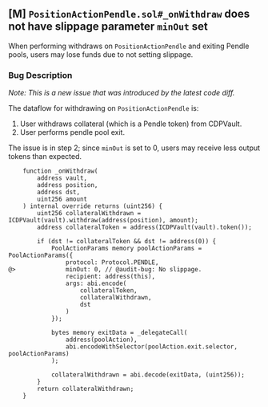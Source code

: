## [M] `PositionActionPendle.sol#_onWithdraw` does not have slippage parameter `minOut` set

When performing withdraws on `PositionActionPendle` and exiting Pendle pools, users may lose funds due to not setting slippage.

### Bug Description

*Note: This is a new issue that was introduced by the latest code diff.*

The dataflow for withdrawing on `PositionActionPendle` is:
1. User withdraws collateral (which is a Pendle token) from CDPVault.
2. User performs pendle pool exit.

The issue is in step 2; since `minOut` is set to 0, users may receive less output tokens than expected.

```solidity
    function _onWithdraw(
        address vault,
        address position,
        address dst,
        uint256 amount
    ) internal override returns (uint256) {
        uint256 collateralWithdrawn = ICDPVault(vault).withdraw(address(position), amount);
        address collateralToken = address(ICDPVault(vault).token());

        if (dst != collateralToken && dst != address(0)) {
            PoolActionParams memory poolActionParams = PoolActionParams({
                protocol: Protocol.PENDLE,
@>              minOut: 0, // @audit-bug: No slippage.
                recipient: address(this),
                args: abi.encode(
                    collateralToken,
                    collateralWithdrawn,
                    dst
                )
            });

            bytes memory exitData = _delegateCall(
                address(poolAction),
                abi.encodeWithSelector(poolAction.exit.selector, poolActionParams)
            );

            collateralWithdrawn = abi.decode(exitData, (uint256));
        }
        return collateralWithdrawn;
    }
```
